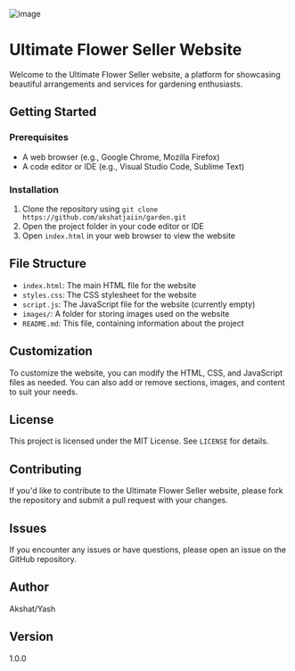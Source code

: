 ![image](https://github.com/user-attachments/assets/a924a2f0-b6c8-49dc-a469-78c19aa00b24)

Ultimate Flower Seller Website
=============================

Welcome to the Ultimate Flower Seller website, a platform for showcasing beautiful arrangements and services for gardening enthusiasts.

**Getting Started**
-------------------

### Prerequisites

* A web browser (e.g., Google Chrome, Mozilla Firefox)
* A code editor or IDE (e.g., Visual Studio Code, Sublime Text)

### Installation

1. Clone the repository using `git clone https://github.com/akshatjaiin/garden.git`
2. Open the project folder in your code editor or IDE
3. Open `index.html` in your web browser to view the website

**File Structure**
-----------------

* `index.html`: The main HTML file for the website
* `styles.css`: The CSS stylesheet for the website
* `script.js`: The JavaScript file for the website (currently empty)
* `images/`: A folder for storing images used on the website
* `README.md`: This file, containing information about the project

**Customization**
--------------

To customize the website, you can modify the HTML, CSS, and JavaScript files as needed. You can also add or remove sections, images, and content to suit your needs.

**License**
---------

This project is licensed under the MIT License. See `LICENSE` for details.

**Contributing**
--------------

If you'd like to contribute to the Ultimate Flower Seller website, please fork the repository and submit a pull request with your changes.

**Issues**
---------

If you encounter any issues or have questions, please open an issue on the GitHub repository.

**Author**
---------

Akshat/Yash

**Version**
----------

1.0.0
